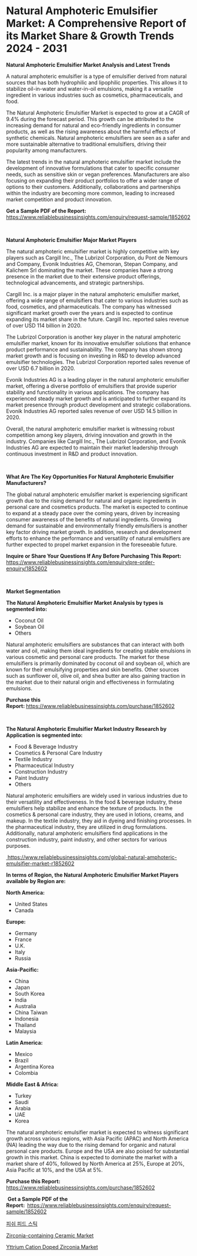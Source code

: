 <p><h1>Natural Amphoteric Emulsifier Market: A Comprehensive Report of its Market Share & Growth Trends 2024 - 2031</h1></p><p><strong>Natural Amphoteric Emulsifier Market Analysis and Latest Trends</strong></p>
<p><p>A natural amphoteric emulsifier is a type of emulsifier derived from natural sources that has both hydrophilic and lipophilic properties. This allows it to stabilize oil-in-water and water-in-oil emulsions, making it a versatile ingredient in various industries such as cosmetics, pharmaceuticals, and food.</p><p>The Natural Amphoteric Emulsifier Market is expected to grow at a CAGR of 9.4% during the forecast period. This growth can be attributed to the increasing demand for natural and eco-friendly ingredients in consumer products, as well as the rising awareness about the harmful effects of synthetic chemicals. Natural amphoteric emulsifiers are seen as a safer and more sustainable alternative to traditional emulsifiers, driving their popularity among manufacturers.</p><p>The latest trends in the natural amphoteric emulsifier market include the development of innovative formulations that cater to specific consumer needs, such as sensitive skin or vegan preferences. Manufacturers are also focusing on expanding their product portfolios to offer a wider range of options to their customers. Additionally, collaborations and partnerships within the industry are becoming more common, leading to increased market competition and product innovation.</p></p>
<p><strong>Get a Sample PDF of the Report:&nbsp;</strong> <a href="https://www.reliablebusinessinsights.com/enquiry/request-sample/1852602">https://www.reliablebusinessinsights.com/enquiry/request-sample/1852602</a></p>
<p>&nbsp;</p>
<p><strong>Natural Amphoteric Emulsifier Major Market Players</strong></p>
<p><p>The natural amphoteric emulsifier market is highly competitive with key players such as Cargill Inc., The Lubrizol Corporation, du Pont de Nemours and Company, Evonik Industries AG, Chemoran, Stepan Company, and Kalichem Srl dominating the market. These companies have a strong presence in the market due to their extensive product offerings, technological advancements, and strategic partnerships.</p><p>Cargill Inc. is a major player in the natural amphoteric emulsifier market, offering a wide range of emulsifiers that cater to various industries such as food, cosmetics, and pharmaceuticals. The company has witnessed significant market growth over the years and is expected to continue expanding its market share in the future. Cargill Inc. reported sales revenue of over USD 114 billion in 2020.</p><p>The Lubrizol Corporation is another key player in the natural amphoteric emulsifier market, known for its innovative emulsifier solutions that enhance product performance and sustainability. The company has shown strong market growth and is focusing on investing in R&D to develop advanced emulsifier technologies. The Lubrizol Corporation reported sales revenue of over USD 6.7 billion in 2020.</p><p>Evonik Industries AG is a leading player in the natural amphoteric emulsifier market, offering a diverse portfolio of emulsifiers that provide superior stability and functionality in various applications. The company has experienced steady market growth and is anticipated to further expand its market presence through product development and strategic collaborations. Evonik Industries AG reported sales revenue of over USD 14.5 billion in 2020.</p><p>Overall, the natural amphoteric emulsifier market is witnessing robust competition among key players, driving innovation and growth in the industry. Companies like Cargill Inc., The Lubrizol Corporation, and Evonik Industries AG are expected to maintain their market leadership through continuous investment in R&D and product innovation.</p></p>
<p>&nbsp;</p>
<p><strong>What Are The Key Opportunities For Natural Amphoteric Emulsifier Manufacturers?</strong></p>
<p><p>The global natural amphoteric emulsifier market is experiencing significant growth due to the rising demand for natural and organic ingredients in personal care and cosmetics products. The market is expected to continue to expand at a steady pace over the coming years, driven by increasing consumer awareness of the benefits of natural ingredients. Growing demand for sustainable and environmentally friendly emulsifiers is another key factor driving market growth. In addition, research and development efforts to enhance the performance and versatility of natural emulsifiers are further expected to propel market expansion in the foreseeable future.</p></p>
<p><strong>Inquire or Share Your Questions If Any Before Purchasing This Report:</strong> <a href="https://www.reliablebusinessinsights.com/enquiry/pre-order-enquiry/1852602">https://www.reliablebusinessinsights.com/enquiry/pre-order-enquiry/1852602</a></p>
<p>&nbsp;</p>
<p><strong>Market Segmentation</strong></p>
<p><strong>The Natural Amphoteric Emulsifier Market Analysis by types is segmented into:</strong></p>
<p><ul><li>Coconut Oil</li><li>Soybean Oil</li><li>Others</li></ul></p>
<p><p>Natural amphoteric emulsifiers are substances that can interact with both water and oil, making them ideal ingredients for creating stable emulsions in various cosmetic and personal care products. The market for these emulsifiers is primarily dominated by coconut oil and soybean oil, which are known for their emulsifying properties and skin benefits. Other sources such as sunflower oil, olive oil, and shea butter are also gaining traction in the market due to their natural origin and effectiveness in formulating emulsions.</p></p>
<p><strong>Purchase this Report:&nbsp;</strong><a href="https://www.reliablebusinessinsights.com/purchase/1852602">https://www.reliablebusinessinsights.com/purchase/1852602</a></p>
<p>&nbsp;</p>
<p><strong>The Natural Amphoteric Emulsifier Market Industry Research by Application is segmented into:</strong></p>
<p><ul><li>Food & Beverage Industry</li><li>Cosmetics & Personal Care Industry</li><li>Textile Industry</li><li>Pharmaceutical Industry</li><li>Construction Industry</li><li>Paint Industry</li><li>Others</li></ul></p>
<p><p>Natural amphoteric emulsifiers are widely used in various industries due to their versatility and effectiveness. In the food & beverage industry, these emulsifiers help stabilize and enhance the texture of products. In the cosmetics & personal care industry, they are used in lotions, creams, and makeup. In the textile industry, they aid in dyeing and finishing processes. In the pharmaceutical industry, they are utilized in drug formulations. Additionally, natural amphoteric emulsifiers find applications in the construction industry, paint industry, and other sectors for various purposes.</p></p>
<p><a href="https://www.reliablebusinessinsights.com/global-natural-amphoteric-emulsifier-market-r1852602">&nbsp;https://www.reliablebusinessinsights.com/global-natural-amphoteric-emulsifier-market-r1852602</a></p>
<p><strong>In terms of Region, the Natural Amphoteric Emulsifier Market Players available by Region are:</strong></p>
<p>
    <p> <strong> North America: </strong>
        <ul>
            <li>United States</li>
            <li>Canada</li>
        </ul>
        </p> 
    <p> <strong> Europe: </strong>
        <ul>
            <li>Germany</li>
            <li>France</li>
            <li>U.K.</li>
            <li>Italy</li>
            <li>Russia</li>
        </ul>
        </p> 
    <p> <strong> Asia-Pacific: </strong>
        <ul>
            <li>China</li>
            <li>Japan</li>
            <li>South Korea</li>
            <li>India</li>
            <li>Australia</li>
            <li>China Taiwan</li>
            <li>Indonesia</li>
            <li>Thailand</li>
            <li>Malaysia</li>
        </ul>
        </p> 
    <p> <strong> Latin America: </strong>
        <ul>
            <li>Mexico</li>
            <li>Brazil</li>
            <li>Argentina Korea</li>
            <li>Colombia</li>
        </ul>
        </p> 
    <p> <strong> Middle East & Africa: </strong>
        <ul>
            <li>Turkey</li>
            <li>Saudi</li>
            <li>Arabia</li>
            <li>UAE</li>
            <li>Korea</li>
        </ul>
    </p>
    </p>
<p><p>The natural amphoteric emulsifier market is expected to witness significant growth across various regions, with Asia Pacific (APAC) and North America (NA) leading the way due to the rising demand for organic and natural personal care products. Europe and the USA are also poised for substantial growth in this market. China is expected to dominate the market with a market share of 40%, followed by North America at 25%, Europe at 20%, Asia Pacific at 10%, and the USA at 5%.</p></p>
<p><strong>Purchase this Report: </strong><a href="https://www.reliablebusinessinsights.com/purchase/1852602">https://www.reliablebusinessinsights.com/purchase/1852602</a></p>
<p>&nbsp;<strong>Get a Sample PDF of the Report:&nbsp;&nbsp;</strong><a href="https://www.reliablebusinessinsights.com/enquiry/request-sample/1852602">https://www.reliablebusinessinsights.com/enquiry/request-sample/1852602</a></p>
<p><strong></strong></p>
<p><p><a href="https://github.com/FelipeGrrady654556/Market-Research-Report-List-2/blob/main/8701125144484.md">피쉬 피드 스틱</a></p><p><a href="https://github.com/gikababa4/Market-Research-Report-List-1/blob/main/zirconia-containing-ceramic-market.md">Zirconia-containing Ceramic Market</a></p><p><a href="https://github.com/mabutironaldo/Market-Research-Report-List-5/blob/main/yttrium-cation-doped-zirconia-market.md">Yttrium Cation Doped Zirconia Market</a></p></p>